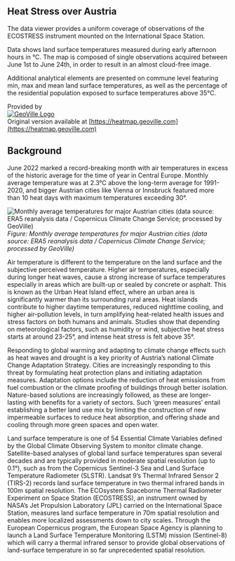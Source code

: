 ## Heat Stress over Austria

The data viewer provides a uniform coverage of observations of the ECOSTRESS instrument mounted on the International Space Station.

Data shows land surface temperatures measured during early afternoon hours in °C. The map is composed of single observations acquired between June 1st to June 24th, in order to result in an almost cloud-free image.

Additional analytical elements are presented on commune level featuring min, max and mean land surface temperatures, as well as the percentage of the residential population exposed to surface temperatures above 35°C.

Provided by  
[![GeoVille Logo](https://heatmap.geoville.com/GeoVille_Logo.png "GeoVille Logo")](https://www.geoville.com)  
Original version available at [https://heatmap.geoville.com](https://heatmap.geoville.com)

## Background

June 2022 marked a record-breaking month with air temperatures in excess of the historic average for the time of year in Central Europe. Monthly average temperature was at 2.3°C above the long-term average for 1991-2020, and bigger Austrian cities like Vienna or Innsbruck featured more than 10 heat days with maximum temperatures exceeding 30°.

![Monthly average temperatures for major Austrian cities (data source: ERA5 reanalysis data / Copernicus Climate Change Service; processed by GeoVille)](https://heatmap.geoville.com/heatmap.png "Monthly average temperatures for major Austrian cities (data source: ERA5 reanalysis data / Copernicus Climate Change Service; processed by GeoVille)")
*Figure: Monthly average temperatures for major Austrian cities (data source: ERA5 reanalysis data / Copernicus Climate Change Service; processed by GeoVille)*

Air temperature is different to the temperature on the land surface and the subjective perceived temperature. Higher air temperatures, especially during longer heat waves, cause a strong increase of surface temperatures especially in areas which are built-up or sealed by concrete or asphalt. This is known as the Urban Heat Island effect, where an urban area is significantly warmer than its surrounding rural areas. Heat islands contribute to higher daytime temperatures, reduced nighttime cooling, and higher air-pollution levels, in turn amplifying heat-related health issues and stress factors on both humans and animals. Studies show that depending on meteorological factors, such as humidity or wind, subjective heat stress starts at around 23-25°, and intense heat stress is felt above 35°.

Responding to global warming and adapting to climate change effects such as heat waves and drought is a key priority of Austria’s national Climate Change Adaptation Strategy. Cities are increasingly responding to this threat by formulating heat protection plans and initiating adaptation measures. Adaptation options include the reduction of heat emissions from fuel combustion or the climate proofing of buildings through better isolation. Nature-based solutions are increasingly followed, as these are longer-lasting with benefits for a variety of sectors. Such ‘green measures’ entail establishing a better land use mix by limiting the construction of new impermeable surfaces to reduce heat absorption, and offering shade and cooling through more green spaces and open water.

Land surface temperature is one of 54 Essential Climate Variables defined by the Global Climate Observing System to monitor climate change. Satellite-based analyses of global land surface temperatures span several decades and are typically provided in moderate spatial resolution (up to 0.1°), such as from the Copernicus Sentinel-3 Sea and Land Surface Temperature Radiometer (SLSTR). Landsat 9’s Thermal Infrared Sensor 2 (TIRS-2) records land surface temperature in two thermal infrared bands in 100m spatial resolution. The ECOsystem Spaceborne Thermal Radiometer Experiment on Space Station (ECOSTRESS), an instrument owned by NASA’s Jet Propulsion Laboratory (JPL) carried on the International Space Station, measures land surface temperature in 70m spatial resolution and enables more localized assessments down to city scales. Through the European Copernicus program, the European Space Agency is planning to launch a Land Surface Temperature Monitoring (LSTM) mission (Sentinel-8) which will carry a thermal infrared sensor to provide global observations of land-surface temperature in so far unprecedented spatial resolution.

